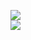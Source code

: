 [![](https://img.shields.io/badge/Made%20With-Github%20Spray-lightgrey.svg?style=for-the-badge&logo=github)](https://github.com/Annihil/github-spray#8181)  
[![](https://i.imgur.com/2DrTn0Z.gif)](https://github.com/Annihil/github-spray)